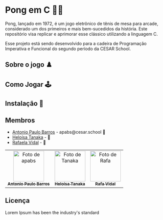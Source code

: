 # Pong em C 🏓🤖
Pong, lançado em 1972, é um jogo eletrônico de tênis de mesa para arcade, considerado um dos primeiros e mais bem-sucedidos da história.
Este repositório visa replicar e aprimorar esse clássico utilizando a linguagem C.

Esse projeto está sendo desenvolvido para a cadeira de Programação Imperativa e Funcional do segundo período da CESAR School.

## Sobre o jogo ♟️

## Como Jogar 🕹️

## Instalação 👻


## Membros

<ul>
  <li>
    <a href="https://github.com/apabsp">Antonio Paulo Barros</a> -
    apabs@cesar.school 📩
  </li>
  <li>
    <a href="https://github.com/helotanaka">Heloísa Tanaka</a> -
    📩
  </li>
  <li>
    <a href="https://github.com/Rafabvidal">Rafaela Vidal</a> -
    📩
  </li>
</ul>

<table>
  <tr>
    <td align="center">
      <a href="https://github.com/apabsp">
        <img src="https://avatars3.githubusercontent.com/apabsp" width="100px;" alt="Foto de apabs"/><br>
        <sub>
          <b>Antonio Paulo Barros</b>
        </sub>
      </a>
    </td>
    <td align="center">
      <a href="https://github.com/helotanaka">
        <img src="https://avatars.githubusercontent.com/helotanaka" width="100px;" alt="Foto de Tanaka"/><br>
        <sub>
          <b>Heloísa Tanaka</b>
        </sub>
      </a>
    </td>
    <td align="center">
      <a href="https://github.com/Rafabvidal">
        <img src="https://avatars.githubusercontent.com/Rafabvidal" width="100px;" alt="Foto de Rafa"/><br>
        <sub>
          <b>Rafa Vidal</b>
        </sub>
      </a>
    </td>
  </tr>
</table>

## Licença

Lorem Ipsum has been the industry's standard
